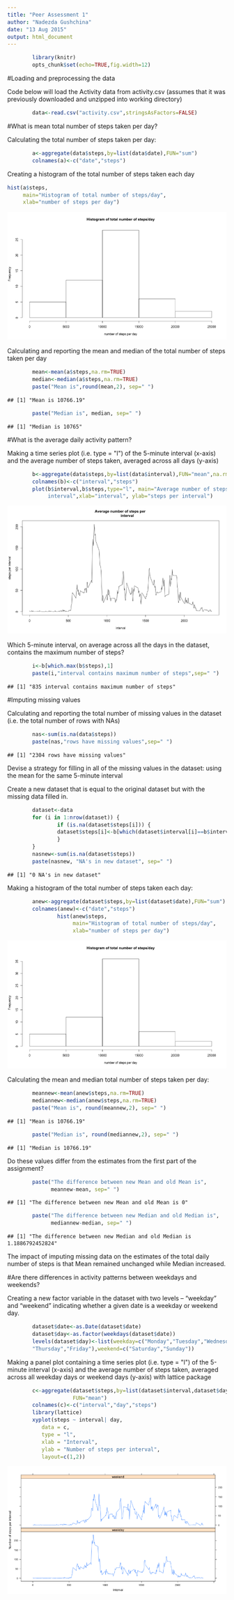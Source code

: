 ```yaml
---
title: "Peer Assessment 1"
author: "Nadezda Gushchina"
date: "13 Aug 2015"
output: html_document
---
```



```r
        library(knitr)        
        opts_chunk$set(echo=TRUE,fig.width=12)
```

#Loading and preprocessing the data
     
Code below will load the Activity data from activity.csv (assumes that it was previously downloaded and unzipped into working directory)

```r
        data<-read.csv("activity.csv",stringsAsFactors=FALSE)
```

#What is mean total number of steps taken per day?
     
Calculating the total number of steps taken per day:

```r
        a<-aggregate(data$steps,by=list(data$date),FUN="sum")
        colnames(a)<-c("date","steps")
```

Creating a histogram of the total number of steps taken each day

```r
hist(a$steps,
     main="Histogram of total number of steps/day",
     xlab="number of steps per day")
```

![plot of chunk histogram](figure/histogram-1.png) 

Calculating and reporting the mean and median of the total number of steps 
taken per day

```r
        mean<-mean(a$steps,na.rm=TRUE)
        median<-median(a$steps,na.rm=TRUE)
        paste("Mean is",round(mean,2), sep=" ")
```

```
## [1] "Mean is 10766.19"
```

```r
        paste("Median is", median, sep=" ")
```

```
## [1] "Median is 10765"
```

#What is the average daily activity pattern?

Making a time series plot (i.e. type = "l") of the 5-minute interval (x-axis) 
and the average number of steps taken, averaged across all days (y-axis)

```r
        b<-aggregate(data$steps,by=list(data$interval),FUN="mean",na.rm=TRUE)
        colnames(b)<-c("interval","steps")
        plot(b$interval,b$steps,type="l", main="Average number of steps per 
             interval",xlab="interval", ylab="steps per interval")
```

![plot of chunk interval](figure/interval-1.png) 

Which 5-minute interval, on average across all the days in the dataset, 
contains the maximum number of steps?

```r
        i<-b[which.max(b$steps),1]
        paste(i,"interval contains maximum number of steps",sep=" ")
```

```
## [1] "835 interval contains maximum number of steps"
```

#Imputing missing values

Calculating and reporting the total number of missing values in the dataset 
(i.e. the total number of rows with NAs)

```r
        nas<-sum(is.na(data$steps))
        paste(nas,"rows have missing values",sep=" ")
```

```
## [1] "2304 rows have missing values"
```

Devise a strategy for filling in all of the missing values in the dataset:
using the mean for the same 5-minute interval

Create a new dataset that is equal to the original dataset but with the 
missing data filled in.

```r
        dataset<-data
        for (i in 1:nrow(dataset)) {
                if (is.na(dataset$steps[i])) {
                dataset$steps[i]<-b[which(dataset$interval[i]==b$interval),2]
                }
        }
        nasnew<-sum(is.na(dataset$steps))
        paste(nasnew, "NA's in new dataset", sep=" ")
```

```
## [1] "0 NA's in new dataset"
```

Making a histogram of the total number of steps taken each day:

```r
        anew<-aggregate(dataset$steps,by=list(dataset$date),FUN="sum")
        colnames(anew)<-c("date","steps")
                hist(anew$steps,
                     main="Histogram of total number of steps/day",
                     xlab="number of steps per day")
```

![plot of chunk histogramnew](figure/histogramnew-1.png) 

Calculating the mean and median total number of steps taken per day: 

```r
        meannew<-mean(anew$steps,na.rm=TRUE)
        mediannew<-median(anew$steps,na.rm=TRUE)
        paste("Mean is", round(meannew,2), sep=" ")
```

```
## [1] "Mean is 10766.19"
```

```r
        paste("Median is", round(mediannew,2), sep=" ")
```

```
## [1] "Median is 10766.19"
```

Do these values differ from the estimates from the first part of the assignment? 

```r
        paste("The difference between new Mean and old Mean is", 
              meannew-mean, sep=" ")
```

```
## [1] "The difference between new Mean and old Mean is 0"
```

```r
        paste("The difference between new Median and old Median is", 
              mediannew-median, sep=" ")
```

```
## [1] "The difference between new Median and old Median is 1.1886792452824"
```
The impact of imputing missing data on the estimates of the total daily number of 
steps is that Mean remained unchanged while Median increased. 

#Are there differences in activity patterns between weekdays and weekends?

Creating a new factor variable in the dataset with two levels – “weekday” and 
“weekend” indicating whether a given date is a weekday or weekend day.

```r
        dataset$date<-as.Date(dataset$date)
        dataset$day<-as.factor(weekdays(dataset$date))
        levels(dataset$day)<-list(weekday=c("Monday","Tuesday","Wednesday",
        "Thursday","Friday"),weekend=c("Saturday","Sunday"))
```

Making a panel plot containing a time series plot (i.e. type = "l") of the 
5-minute interval (x-axis) and the average number of steps taken, averaged 
across all weekday days or weekend days (y-axis) with lattice package


```r
        c<-aggregate(dataset$steps,by=list(dataset$interval,dataset$day),
                     FUN="mean")
        colnames(c)<-c("interval","day","steps")
        library(lattice)
        xyplot(steps ~ interval| day, 
           data = c,
           type = "l",
           xlab = "Interval",
           ylab = "Number of steps per interval",
           layout=c(1,2))
```

![plot of chunk weekdaysplot](figure/weekdaysplot-1.png) 
